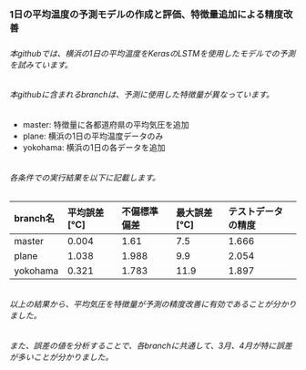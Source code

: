 ### 1日の平均温度の予測モデルの作成と評価、特徴量追加による精度改善
### 
###### 本githubでは、横浜の1日の平均温度をKerasのLSTMを使用したモデルでの予測を試みています。
###### 本githubに含まれるbranchは、予測に使用した特徴量が異なっています。
- master: 特徴量に各都道府県の平均気圧を追加
- plane: 横浜の1日の平均温度データのみ
- yokohama: 横浜の1日の各データを追加
###### 
###### 
###### 各条件での実行結果を以下に記載します。
| branch名 | 平均誤差[℃] | 不偏標準偏差 | 最大誤差[℃] | テストデータの精度 |
|:---      |:---         |:---         |:---         |:---              |
| master   | 0.004       | 1.61        |  7.5        | 1.666            |
| plane    | 1.038       | 1.988       |  9.9        | 2.054            |
| yokohama | 0.321       | 1.783       |  11.9       | 1.897            |
###### 
###### 
###### 以上の結果から、平均気圧を特徴量が予測の精度改善に有効であることが分かりました。
###### また、誤差の値を分析することで、各branchに共通して、3月、4月が特に誤差が多いことが分かりました。
